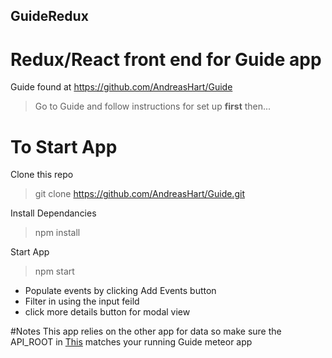 ## GuideRedux

# Redux/React front end for Guide app 
Guide found at https://github.com/AndreasHart/Guide

> Go to Guide and follow instructions for set up **first** then...

# To Start App

Clone this repo
> git clone https://github.com/AndreasHart/Guide.git

Install Dependancies 
> npm install

Start App
>npm start

* Populate events by clicking Add Events button
* Filter in using the input feild
* click more details button for modal view 

#Notes
This app relies on the other app for data so make sure the API_ROOT in [This](https://github.com/AndreasHart/guideRedux/blob/master/src/middleware/api.js) matches your running Guide meteor app



